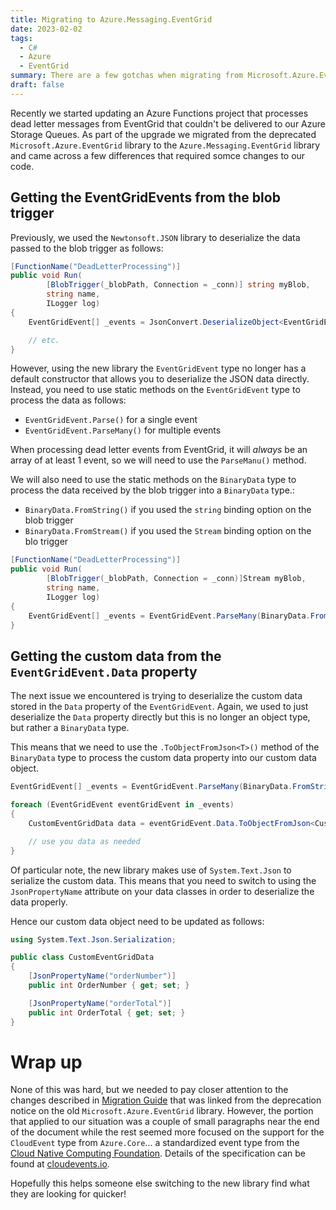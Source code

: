 ```yaml
---
title: Migrating to Azure.Messaging.EventGrid
date: 2023-02-02
tags:
  - C#
  - Azure
  - EventGrid
summary: There are a few gotchas when migrating from Microsoft.Azure.EventGrid to the Azure.Messaging.EventGrid package.
draft: false
---
```


Recently we started updating an Azure Functions project that processes dead letter
messages from EventGrid that couldn't be delivered to our Azure Storage Queues. As
part of the upgrade we migrated from the deprecated `Microsoft.Azure.EventGrid`
library to the `Azure.Messaging.EventGrid` library and came across a few differences
that required somce changes to our code.

## Getting the EventGridEvents from the blob trigger

Previously, we used the `Newtonsoft.JSON` library to deserialize the data passed
to the blob trigger as follows:

```csharp
[FunctionName("DeadLetterProcessing")]
public void Run(
		[BlobTrigger(_blobPath, Connection = _conn)] string myBlob,
		string name,
		ILogger log)
{
    EventGridEvent[] _events = JsonConvert.DeserializeObject<EventGridEvent>(myBlob);

	// etc.
}
```

However, using the new library the `EventGridEvent` type no longer has a default
constructor that allows you to deserialize the JSON data directly. Instead, you
need to use static methods on the `EventGridEvent` type to process the data as
follows:

- `EventGridEvent.Parse()` for a single event
- `EventGridEvent.ParseMany()` for multiple events

When processing dead letter events from EventGrid, it will _always_ be an array
of at least 1 event, so we will need to use the `ParseManu()` method.

We will also need to use the static methods on the `BinaryData` type to process
the data received by the blob trigger into a `BinaryData` type.:

- `BinaryData.FromString()` if you used the `string` binding option on the blob trigger
- `BinaryData.FromStream()` if you used the `Stream` binding option on the blo trigger

```csharp
[FunctionName("DeadLetterProcessing")]
public void Run(
        [BlobTrigger(_blobPath, Connection = _conn)]Stream myBlob,
        string name,
        ILogger log)
{
    EventGridEvent[] _events = EventGridEvent.ParseMany(BinaryData.FromStream(myBlob));
}
```

## Getting the custom data from the `EventGridEvent.Data` property

The next issue we encountered is trying to deserialize the custom data stored in
the `Data` property of the `EventGridEvent`. Again, we used to just deserialize
the `Data` property directly but this is no longer an object type, but rather a
`BinaryData` type.

This means that we need to use the `.ToObjectFromJson<T>()` method of the
`BinaryData` type to process the custom data property into our custom data object.

```csharp
EventGridEvent[] _events = EventGridEvent.ParseMany(BinaryData.FromString(myBlob));

foreach (EventGridEvent eventGridEvent in _events)
{
    CustomEventGridData data = eventGridEvent.Data.ToObjectFromJson<CustomEventGridData>();

    // use you data as needed
}
```

Of particular note, the new library makes use of `System.Text.Json` to serialize
the custom data. This means that you need to switch to using the `JsonPropertyName`
attribute on your data classes in order to deserialize the data properly.

Hence our custom data object need to be updated as follows:

```csharp
using System.Text.Json.Serialization;

public class CustomEventGridData
{
    [JsonPropertyName("orderNumber")]
    public int OrderNumber { get; set; }

    [JsonPropertyName("orderTotal")]
    public int OrderTotal { get; set; }
}
```

# Wrap up

None of this was hard, but we needed to pay closer attention to the changes
described in [Migration Guide]( https://aka.ms/azsdk/net/migrate/eg) that was
linked from the deprecation notice on the old `Microsoft.Azure.EventGrid` library.
However, the portion that applied to our situation was a couple of small paragraphs
near the end of the document while the rest seemed more focused on the support
for the `CloudEvent` type from `Azure.Core`... a standardized event type from the
[Cloud Native Computing Foundation](https://cncf.io/projects/cloudevents).
Details of the specification can be found at [cloudevents.io](https://cloudevents.io).

Hopefully this helps someone else switching to the new library find what they are
looking for quicker!